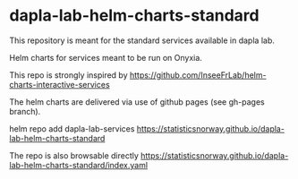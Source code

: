 # dapla-lab-helm-charts-standard

This repository is meant for the standard services available in dapla lab.

Helm charts for services meant to be run on Onyxia.

This repo is strongly inspired by <https://github.com/InseeFrLab/helm-charts-interactive-services>

The helm charts are delivered via use of github pages (see gh-pages branch).

helm repo add dapla-lab-services <https://statisticsnorway.github.io/dapla-lab-helm-charts-standard>

The repo is also browsable directly <https://statisticsnorway.github.io/dapla-lab-helm-charts-standard/index.yaml>
